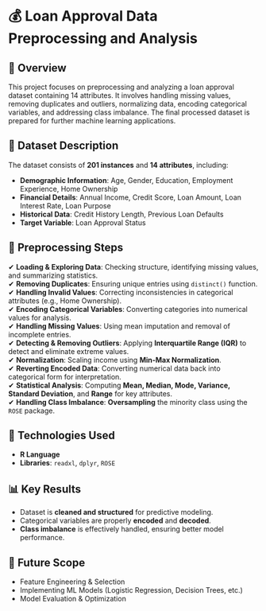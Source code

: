 # 💰 Loan Approval Data Preprocessing and Analysis

## 📌 Overview  
This project focuses on preprocessing and analyzing a loan approval dataset containing 14 attributes. It involves handling missing values, removing duplicates and outliers, normalizing data, encoding categorical variables, and addressing class imbalance. The final processed dataset is prepared for further machine learning applications.  

## 📂 Dataset Description  
The dataset consists of **201 instances** and **14 attributes**, including:  
- **Demographic Information**: Age, Gender, Education, Employment Experience, Home Ownership  
- **Financial Details**: Annual Income, Credit Score, Loan Amount, Loan Interest Rate, Loan Purpose  
- **Historical Data**: Credit History Length, Previous Loan Defaults  
- **Target Variable**: Loan Approval Status  

## 🔧 Preprocessing Steps  
✔ **Loading & Exploring Data**: Checking structure, identifying missing values, and summarizing statistics.  
✔ **Removing Duplicates**: Ensuring unique entries using `distinct()` function.  
✔ **Handling Invalid Values**: Correcting inconsistencies in categorical attributes (e.g., Home Ownership).  
✔ **Encoding Categorical Variables**: Converting categories into numerical values for analysis.  
✔ **Handling Missing Values**: Using mean imputation and removal of incomplete entries.  
✔ **Detecting & Removing Outliers**: Applying **Interquartile Range (IQR)** to detect and eliminate extreme values.  
✔ **Normalization**: Scaling income using **Min-Max Normalization**.  
✔ **Reverting Encoded Data**: Converting numerical data back into categorical form for interpretation.  
✔ **Statistical Analysis**: Computing **Mean, Median, Mode, Variance, Standard Deviation**, and **Range** for key attributes.  
✔ **Handling Class Imbalance**: **Oversampling** the minority class using the `ROSE` package.  

## 📜 Technologies Used  
- **R Language**  
- **Libraries**: `readxl`, `dplyr`, `ROSE`  

## 📊 Key Results  
- Dataset is **cleaned and structured** for predictive modeling.  
- Categorical variables are properly **encoded** and **decoded**.  
- **Class imbalance** is effectively handled, ensuring better model performance.  

## 🚀 Future Scope  
- Feature Engineering & Selection  
- Implementing ML Models (Logistic Regression, Decision Trees, etc.)  
- Model Evaluation & Optimization  
